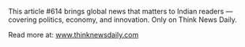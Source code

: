 This article #614 brings global news that matters to Indian readers — covering politics, economy, and innovation. Only on Think News Daily.

Read more at: www.thinknewsdaily.com
